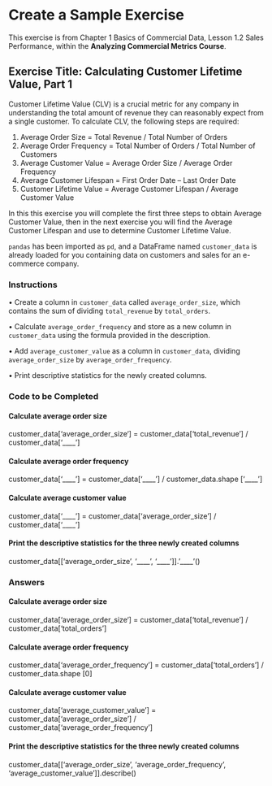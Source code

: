 # **Create a Sample Exercise**

This exercise is from Chapter 1 Basics of Commercial Data, Lesson 1.2 Sales Performance, within the **Analyzing Commercial Metrics Course**. 

## Exercise Title: Calculating Customer Lifetime Value, Part 1

Customer Lifetime Value (CLV) is a crucial metric for any company in understanding the total amount of revenue they can reasonably expect from a single customer. 
To calculate CLV, the following steps are required:
1.	Average Order Size = Total Revenue / Total Number of Orders
2.	Average Order Frequency = Total Number of Orders / Total Number of Customers
3.	Average Customer Value = Average Order Size / Average Order Frequency
4.	Average Customer Lifespan = First Order Date – Last Order Date
5.	Customer Lifetime Value = Average Customer Lifespan / Average Customer Value

In this this exercise you will complete the first three steps to obtain Average Customer Value, then in the next exercise you will find the Average Customer Lifespan and use to determine Customer Lifetime Value.

`pandas` has been imported as `pd`, and a DataFrame named `customer_data` is already loaded for you containing data on customers and sales for an e-commerce company.  

### **Instructions** <br>
•	Create a column in `customer_data` called `average_order_size`, which contains the sum of dividing `total_revenue` by `total_orders`. 

•	Calculate `average_order_frequency` and store as a new column in `customer_data` using the formula provided in the description. 

•	Add `average_customer_value` as a column in `customer_data`, dividing `average_order_size` by `average_order_frequency`.

•	Print descriptive statistics for the newly created columns.

### **Code to be Completed**

#### Calculate average order size
customer_data[‘average_order_size‘] = customer_data[‘total_revenue’] / customer_data[‘\_\_\_\_’]

#### Calculate average order frequency
customer_data[‘\_\_\_\_’] = customer_data[‘\_\_\_\_’] / customer_data.shape [‘\_\_\_\_’]

#### Calculate average customer value
customer_data[‘\_\_\_\_’] = customer_data[‘average_order_size’] / customer_data[‘\_\_\_\_’]

#### Print the descriptive statistics for the three newly created columns
customer_data[[‘average_order_size’, ‘\_\_\_\_’, ‘\_\_\_\_’]].’\_\_\_\_’()

### **Answers**

#### Calculate average order size
customer_data[‘average_order_size‘] = customer_data[‘total_revenue’] / customer_data[‘total_orders’]

#### Calculate average order frequency
customer_data[‘average_order_frequency’] = customer_data[‘total_orders’] / customer_data.shape [0]

#### Calculate average customer value
customer_data[‘average_customer_value’] = customer_data[‘average_order_size’] / customer_data[‘average_order_frequency’]

#### Print the descriptive statistics for the three newly created columns
customer_data[[‘average_order_size’, ‘average_order_frequency’, ‘average_customer_value’]].describe()

